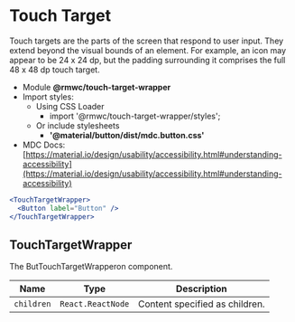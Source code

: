 # Touch Target

Touch targets are the parts of the screen that respond to user input. They extend beyond the visual bounds of an element. For example, an icon may appear to be 24 x 24 dp, but the padding surrounding it comprises the full 48 x 48 dp touch target.

- Module **@rmwc/touch-target-wrapper**
- Import styles:
  - Using CSS Loader
    - import '@rmwc/touch-target-wrapper/styles';
  - Or include stylesheets
    - **'@material/button/dist/mdc.button.css'**
- MDC Docs: [https://material.io/design/usability/accessibility.html#understanding-accessibility](https://material.io/design/usability/accessibility.html#understanding-accessibility)

```jsx
<TouchTargetWrapper>
  <Button label="Button" />
</TouchTargetWrapper>
```

## TouchTargetWrapper

The ButTouchTargetWrapperon component.


| Name       | Type              | Description                    |
| ---------- | ----------------- | ------------------------------ |
| `children` | `React.ReactNode` | Content specified as children. |
